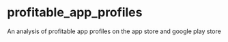 # profitable_app_profiles
An analysis of profitable app profiles on the app store and google play store
